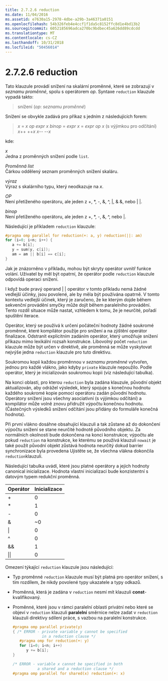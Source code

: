 ```yaml
---
title: 2.7.2.6 reduction
ms.date: 11/04/2016
ms.assetid: e7630a15-2978-4dbe-a29b-3a46371a0151
ms.openlocfilehash: 54b326feb4e4ccf1f1da5c8152ffc8d1e4bd13b2
ms.sourcegitcommit: 6052185696adca270bc9bdbec45a626dd89cdcdd
ms.translationtype: MT
ms.contentlocale: cs-CZ
ms.lasthandoff: 10/31/2018
ms.locfileid: "50456014"
---
```

# <a name="2726-reduction"></a>2.7.2.6 reduction

Tato klauzule provádí snížení na skalární proměnné, které se zobrazují v *seznamu proměnné*, spolu s operátorem *op*. Syntaxe `reduction` klauzule vypadá takto:

> snížení (*op*: *seznamu proměnné*)

Snížení se obvykle zadává pro příkaz s jedním z následujících forem:

> *x* = *x* *op* *expr*
> *x* *binop* = *expr*
> *x* = *expr* *op* *x* (s výjimkou pro odčítání) *x*++
> ++*x*
> *x*--
> --*x*

kde:

*x*<br/>
Jedna z proměnných snížení podle `list`.

*Proměnná list*<br/>
Čárkou oddělený seznam proměnných snížení skaláru.

*výraz*<br/>
Výraz s skalárního typu, který neodkazuje na *x*.

*OP*<br/>
Není přetíženého operátoru, ale jeden z +, &#42;, -, &amp;, ^, &#124;, &amp; &amp;, nebo &#124; &#124;.

*binop*<br/>
Není přetíženého operátoru, ale jeden z +, &#42;, -, &amp;, ^, nebo &#124;.

Následující je příkladem `reduction` klauzule:

```cpp
#pragma omp parallel for reduction(+: a, y) reduction(||: am)
for (i=0; i<n; i++) {
   a += b[i];
   y = sum(y, c[i]);
   am = am || b[i] == c[i];
}
```

Jak je znázorněno v příkladu, mohou být skryty operátor uvnitř funkce volání. Uživatel by měl být opatrní, že operátor podle `reduction` klauzule odpovídá operaci snížení.

I když bude pravý operand &#124; &#124; operátor v tomto příkladu nemá žádné vedlejší účinky, jsou povolené, ale by měla být používána opatrně. V tomto kontextu vedlejší účinek, který je zaručeno, že ke kterým dojde během sekvenční provádění smyčky může dojít během paralelního provádění. Tento rozdíl situace může nastat, vzhledem k tomu, že je neurčité, pořadí spuštění iterace.

Operátor, který se používá k určení počáteční hodnoty žádné soukromé proměnné, které kompilátor použije pro snížení a na zjištění operátor finalizace. Odstranit explicitním zadáním operátor, který umožňuje snížení příkazu mimo lexikální rozsah konstrukce. Libovolný počet `reduction` klauzule může být určen v direktivě, ale proměnná se může vyskytovat nejvýše jedna `reduction` klauzule pro tuto direktivu.

Soukromou kopii každou proměnnou v *seznamu proměnné* vytvořen, jednou pro každé vlákno, jako kdyby `private` klauzule nepoužilo. Podle operátor, který je inicializován soukromou kopii (viz následující tabulka).

Na konci oblasti, pro kterou `reduction` byla zadána klauzule, původní objekt aktualizován, aby odrážel výsledek, který spojuje s konečnou hodnotu každého soukromé kopie pomocí operátoru zadán původní hodnotu. Operátory snížení jsou všechny asociativní (s výjimkou odčítání) a kompilátor může volně znovu přidružit výpočtu konečnou hodnotu. (Částečných výsledků snížení odčítání jsou přidány do formuláře konečná hodnota).

Při první vlákno dosáhne obsahující klauzuli a tak zůstane až do dokončení výpočtu snížení se stane neurčité hodnotě původního objektu.  Za normálních okolností bude dokončena na konci konstrukce; výpočtu ale pokud `reduction` na konstrukce, ke kterému se používá klauzuli `nowait` je také použít původní objekt zůstává hodnota neurčitý dokud barrier synchronizace byla provedena Ujistěte se, že všechna vlákna dokončila `reduction`klauzuli.

Následující tabulka uvádí, které jsou platné operátory a jejich hodnoty canonical inicializace. Hodnota vlastní inicializaci bude konzistentní s datovým typem redukční proměnná.

|Operátor|Inicializace|
|--------------|--------------------|
|+|0|
|&#42;|1|
|-|0|
|&amp;|~0|
|&#124;|0|
|^|0|
|&amp;&amp;|1|
|&#124;&#124;|0|

Omezení týkající `reduction` klauzule jsou následující:

- Typ proměnné `reduction` klauzule musí být platná pro operátor snížení, s tím rozdílem, že nikdy povolené typy ukazatele a typy odkazů.

- Proměnná, která je zadána v `reduction` nesmí mít klauzuli **const**-kvalifikovaný.

- Proměnné, které jsou v rámci paralelní oblasti privátní nebo které se objeví v `reduction` klauzuli **paralelní** směrnice nelze zadat v `reduction` klauzuli direktivy sdílení práce, s vazbou na paralelní konstrukce.

   ```cpp
   #pragma omp parallel private(y)
   { /* ERROR - private variable y cannot be specified
                in a reduction clause */
      #pragma omp for reduction(+: y)
      for (i=0; i<n; i++)
         y += b[i];
   }

   /* ERROR - variable x cannot be specified in both
              a shared and a reduction clause */
   #pragma omp parallel for shared(x) reduction(+: x)
   ```
